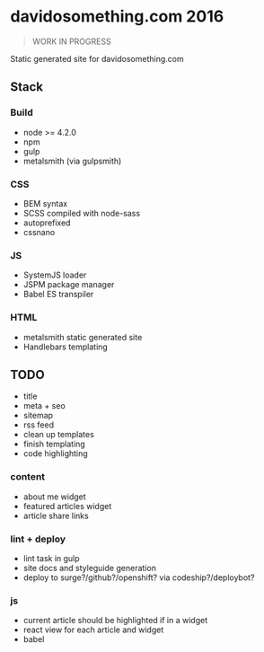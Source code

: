 # davidosomething.com 2016

> WORK IN PROGRESS

Static generated site for davidosomething.com

## Stack

### Build

- node >= 4.2.0
- npm
- gulp
- metalsmith (via gulpsmith)

### CSS

- BEM syntax
- SCSS compiled with node-sass
- autoprefixed
- cssnano

### JS

- SystemJS loader
- JSPM package manager
- Babel ES transpiler

### HTML

- metalsmith static generated site
- Handlebars templating

## TODO 

- title
- meta + seo
- sitemap
- rss feed
- clean up templates
- finish templating
- code highlighting

### content

- about me widget
- featured articles widget
- article share links

### lint + deploy

- lint task in gulp
- site docs and styleguide generation
- deploy to surge?/github?/openshift? via codeship?/deploybot?

### js

- current article should be highlighted if in a widget
- react view for each article and widget
- babel

